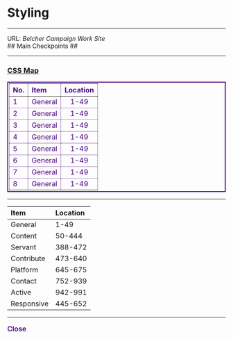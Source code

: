 # Styling #

----------

<div>URL:&nbsp;<a href="https://techhandie-corp.github.io/belcher_campaign/](https://techhandie-corp.github.io/belcher_campaign/" style="text-decoration:none;font-style:oblique;">Belcher Campaign Work Site</a></div>
## Main Checkpoints ##

----------

<h3 style="text-decoration:underline;">CSS Map</h3>
<table style="padding:2px;border:2px solid indigo;color:indigo;border-collapse:collapse">
	<theader style="vertical-align:middle;">
		<th style="text-align:left;border:1px dotted indigo;">No.</th>
		<th style="text-align:left;border:1px dotted indigo;">Item</th>
		<th style="text-align:center;border: 1px dotted indigo;">Location</th>
	</theader>
	<tbody>
		<tr vertical-align:middle;">
			<td style="text-align:left;border: 1px dotted indigo;">1</td>
			<td style="text-align:left;border: 1px dotted indigo;">General</td>
			<td style="text-align:center;border: 1px dotted indigo;">1-49</td>
		</tr>
		<tr vertical-align:middle;">
			<td style="text-align:left;border: 1px dotted indigo;">2</td>
			<td style="text-align:left;border: 1px dotted indigo;">General</td>
			<td style="text-align:center;border: 1px dotted indigo;">1-49</td>
		</tr>
		<tr vertical-align:middle;">
			<td style="text-align:left;border: 1px dotted indigo;">3</td>
			<td style="text-align:left;border: 1px dotted indigo;">General</td>
			<td style="text-align:center;border: 1px dotted indigo;">1-49</td>
		</tr>
		<tr vertical-align:middle;">
			<td style="text-align:left;border: 1px dotted indigo;">4</td>
			<td style="text-align:left;border: 1px dotted indigo;">General</td>
			<td style="text-align:center;border: 1px dotted indigo;">1-49</td>
		</tr>
		<tr vertical-align:middle;">
			<td style="text-align:left;border: 1px dotted indigo;">5</td>
			<td style="text-align:left;border: 1px dotted indigo;">General</td>
			<td style="text-align:center;border: 1px dotted indigo;">1-49</td>
		</tr>
		<tr vertical-align:middle;">
			<td style="text-align:left;border: 1px dotted indigo;">6</td>
			<td style="text-align:left;border: 1px dotted indigo;">General</td>
			<td style="text-align:center;border: 1px dotted indigo;">1-49</td>
		</tr>
		<tr vertical-align:middle;">
			<td style="text-align:left;border: 1px dotted indigo;">7</td>
			<td style="text-align:left;border: 1px dotted indigo;">General</td>
			<td style="text-align:center;border: 1px dotted indigo;">1-49</td>
		</tr>
		<tr vertical-align:middle;">
			<td style="text-align:left;border: 1px dotted indigo;">8</td>
			<td style="text-align:left;border: 1px dotted indigo;">General</td>
			<td style="text-align:center;border: 1px dotted indigo;">1-49</td>
		</tr>
	</tbody>
</table>

----------

|Item|Location|
|:---|:---|
|General|1-49|
|Content|50-444|
|Servant|388-472|
|Contribute|473-640|
|Platform|645-675|
|Contact|752-939|
|Active|942-991|
|Responsive|445-652|

----------
<p style="font-size:1rem; font-weight:600;color:indigo;">Close</p>